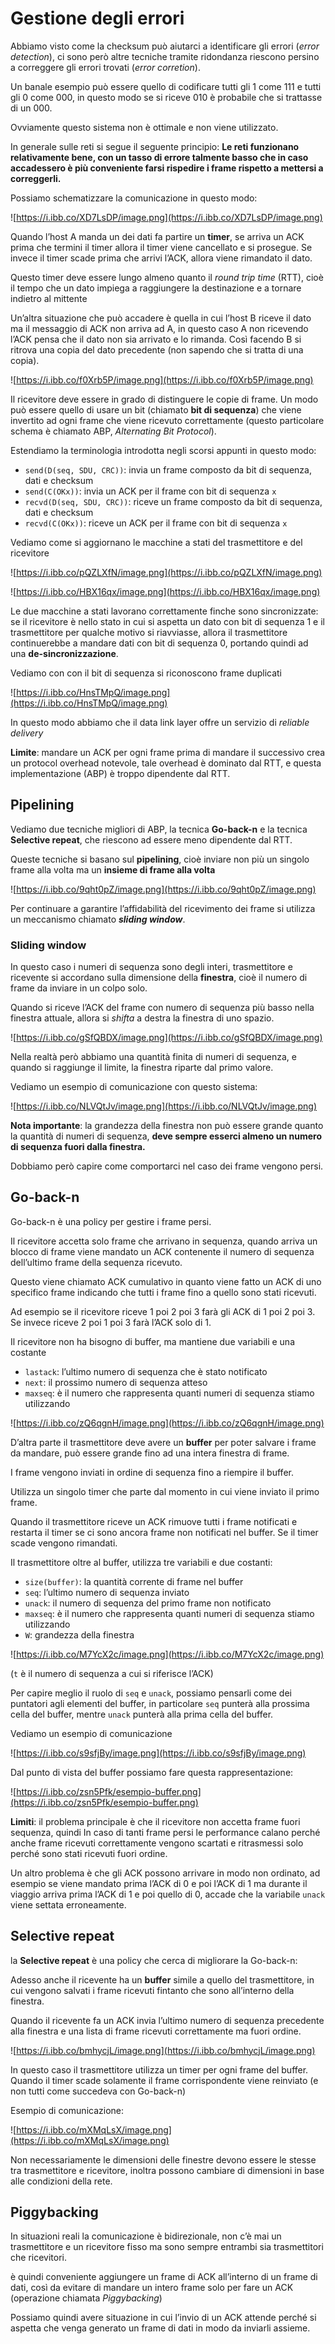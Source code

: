 ﻿# Gestione degli errori

Abbiamo visto come la checksum può aiutarci a identificare gli errori (*error detection*), ci sono però altre tecniche tramite ridondanza riescono persino a correggere gli errori trovati (*error corretion*).

Un banale esempio può essere quello di codificare tutti gli $1$ come $111$ e tutti gli $0$ come $000$, in questo modo se si riceve $010$ è probabile che si trattasse di un $000$.

Ovviamente questo sistema non è ottimale e non viene utilizzato.

In generale sulle reti si segue il seguente principio: **Le reti funzionano relativamente bene, con un tasso di errore talmente basso che in caso accadessero è più conveniente farsi rispedire i frame rispetto a mettersi a correggerli.**

Possiamo schematizzare la comunicazione in questo modo:

![https://i.ibb.co/XD7LsDP/image.png](https://i.ibb.co/XD7LsDP/image.png)

Quando l’host A manda un dei dati fa partire un **timer**, se arriva un ACK prima che termini il timer allora il timer viene cancellato e si prosegue. Se invece il timer scade prima che arrivi l’ACK, allora viene rimandato il dato.

Questo timer deve essere lungo almeno quanto il *round trip time* (RTT), cioè il tempo che un dato impiega a raggiungere la destinazione e a tornare indietro al mittente

Un’altra situazione che può accadere è quella in cui l’host B riceve il dato ma il messaggio di ACK non arriva ad A, in questo caso A non ricevendo l’ACK pensa che il dato non sia arrivato e lo rimanda. Così facendo B si ritrova una copia del dato precedente (non sapendo che si tratta di una copia).

![https://i.ibb.co/f0Xrb5P/image.png](https://i.ibb.co/f0Xrb5P/image.png)

Il ricevitore deve essere in grado di distinguere le copie di frame. Un modo può essere quello di usare un bit (chiamato **bit di sequenza**) che viene invertito ad ogni frame che viene ricevuto correttamente (questo particolare schema è chiamato ABP, *Alternating Bit Protocol*).

Estendiamo la terminologia introdotta negli scorsi appunti in questo modo:

- `send(D(seq, SDU, CRC))`: invia un frame composto da bit di sequenza, dati e checksum
- `send(C(OKx))`: invia un ACK per il frame con bit di sequenza `x`
- `recvd(D(seq, SDU, CRC))`: riceve un frame composto da bit di sequenza, dati e checksum
- `recvd(C(OKx))`: riceve un ACK per il frame con bit di sequenza `x`

Vediamo come si aggiornano le macchine a stati del trasmettitore e del ricevitore

![https://i.ibb.co/pQZLXfN/image.png](https://i.ibb.co/pQZLXfN/image.png)

![https://i.ibb.co/HBX16qx/image.png](https://i.ibb.co/HBX16qx/image.png)

Le due macchine a stati lavorano correttamente finche sono sincronizzate: se il ricevitore è nello stato in cui si aspetta un dato con bit di sequenza $1$ e il trasmettitore per qualche motivo si riavviasse, allora il trasmettitore continuerebbe a mandare dati con bit di sequenza $0$, portando quindi ad una **de-sincronizzazione**.

Vediamo con con il bit di sequenza si riconoscono frame duplicati

![https://i.ibb.co/HnsTMpQ/image.png](https://i.ibb.co/HnsTMpQ/image.png)

In questo modo abbiamo che il data link layer offre un servizio di *reliable delivery*

**Limite**: mandare un ACK per ogni frame prima di mandare il successivo crea un protocol overhead notevole, tale overhead è dominato dal RTT, e questa implementazione (ABP) è troppo dipendente dal RTT.

## Pipelining

Vediamo due tecniche migliori di ABP, la tecnica **Go-back-n** e la tecnica **Selective repeat**, che riescono ad essere meno dipendente dal RTT.

Queste tecniche si basano sul **pipelining**, cioè inviare non più un singolo frame alla volta ma un **insieme di frame alla volta**

![https://i.ibb.co/9qht0pZ/image.png](https://i.ibb.co/9qht0pZ/image.png)

Per continuare a garantire l’affidabilità del ricevimento dei frame si utilizza un meccanismo chiamato ***sliding window***.

### Sliding window

In questo caso i numeri di sequenza sono degli interi, trasmettitore e ricevente si accordano sulla dimensione della **finestra**, cioè il numero di frame da inviare in un colpo solo.

Quando si riceve l’ACK del frame con numero di sequenza più basso nella finestra attuale, allora si *shifta* a destra la finestra di uno spazio.

![https://i.ibb.co/gSfQBDX/image.png](https://i.ibb.co/gSfQBDX/image.png)

Nella realtà però abbiamo una quantità finita di numeri di sequenza, e quando si raggiunge il limite, la finestra riparte dal primo valore.

Vediamo un esempio di comunicazione con questo sistema:

![https://i.ibb.co/NLVQtJv/image.png](https://i.ibb.co/NLVQtJv/image.png)

**Nota importante**: la grandezza della finestra non può essere grande quanto la quantità di numeri di sequenza, **deve sempre esserci almeno un numero di sequenza fuori dalla finestra.**

Dobbiamo però capire come comportarci nel caso dei frame vengono persi.

## Go-back-n

Go-back-n è una policy per gestire i frame persi.

Il ricevitore accetta solo frame che arrivano in sequenza, quando arriva un blocco di frame viene mandato un ACK contenente il numero di sequenza dell’ultimo frame della sequenza ricevuto.

Questo viene chiamato ACK cumulativo in quanto viene fatto un ACK di uno specifico frame indicando che tutti i frame fino a quello sono stati ricevuti.

Ad esempio se il ricevitore riceve $1$ poi $2$ poi $3$ farà gli ACK di $1$ poi $2$ poi $3$. Se invece riceve $2$ poi $1$ poi $3$ farà l’ACK solo di $1$.

Il ricevitore non ha bisogno di buffer, ma mantiene due variabili e una costante

- `lastack`: l’ultimo numero di sequenza che è stato notificato
- `next`: il prossimo numero di sequenza atteso
- `maxseq`: è il numero che rappresenta quanti numeri di sequenza stiamo utilizzando

![https://i.ibb.co/zQ6qgnH/image.png](https://i.ibb.co/zQ6qgnH/image.png)

D’altra parte il trasmettitore deve avere un **buffer** per poter salvare i frame da mandare, può essere grande fino ad una intera finestra di frame.

I frame vengono inviati in ordine di sequenza fino a riempire il buffer.

Utilizza un singolo timer che parte dal momento in cui viene inviato il primo frame.

Quando il trasmettitore riceve un ACK rimuove tutti i frame notificati e restarta il timer se ci sono ancora frame non notificati nel buffer. Se il timer scade vengono rimandati.

Il trasmettitore oltre al buffer, utilizza tre variabili e due costanti:

- `size(buffer)`: la quantità corrente di frame nel buffer
- `seq`: l’ultimo numero di sequenza inviato
- `unack`: il numero di sequenza del primo frame non notificato
- `maxseq`: è il numero che rappresenta quanti numeri di sequenza stiamo utilizzando
- `W`: grandezza della finestra

![https://i.ibb.co/M7YcX2c/image.png](https://i.ibb.co/M7YcX2c/image.png)

(`t` è il numero di sequenza a cui si riferisce l’ACK)

Per capire meglio il ruolo di `seq` e `unack`, possiamo pensarli come dei puntatori agli elementi del buffer, in particolare `seq` punterà alla prossima cella del buffer, mentre `unack` punterà alla prima cella del buffer.

Vediamo un esempio di comunicazione

![https://i.ibb.co/s9sfjBy/image.png](https://i.ibb.co/s9sfjBy/image.png)

Dal punto di vista del buffer possiamo fare questa rappresentazione:

![https://i.ibb.co/zsn5Pfk/esempio-buffer.png](https://i.ibb.co/zsn5Pfk/esempio-buffer.png)

**Limiti**: il problema principale è che il ricevitore non accetta frame fuori sequenza, quindi In caso di tanti frame persi le performance calano perché anche frame ricevuti correttamente vengono scartati e ritrasmessi solo perché sono stati ricevuti fuori ordine.

Un altro problema è che gli ACK possono arrivare in modo non ordinato, ad esempio se viene mandato prima l’ACK di 0 e poi l’ACK di 1 ma durante il viaggio arriva prima l’ACK di 1 e poi quello di 0, accade che la variabile `unack` viene settata erroneamente.

## Selective repeat

la **Selective repeat** è una policy che cerca di migliorare la Go-back-n:

Adesso anche il ricevente ha un **buffer** simile a quello del trasmettitore, in cui vengono salvati i frame ricevuti fintanto che sono all’interno della finestra.

Quando il ricevente fa un ACK invia l’ultimo numero di sequenza precedente alla finestra e una lista di frame ricevuti correttamente ma fuori ordine.

![https://i.ibb.co/bmhycjL/image.png](https://i.ibb.co/bmhycjL/image.png)

In questo caso il trasmettitore utilizza un timer per ogni frame del buffer. Quando il timer scade solamente il frame corrispondente viene reinviato (e non tutti come succedeva con Go-back-n)

Esempio di comunicazione:

![https://i.ibb.co/mXMqLsX/image.png](https://i.ibb.co/mXMqLsX/image.png)

Non necessariamente le dimensioni delle finestre devono essere le stesse tra trasmettitore e ricevitore, inoltra possono cambiare di dimensioni in base alle condizioni della rete.

## Piggybacking

In situazioni reali la comunicazione è bidirezionale, non c’è mai un trasmettitore e un ricevitore fisso ma sono sempre entrambi sia trasmettitori che ricevitori.

è quindi conveniente aggiungere un frame di ACK all’interno di un frame di dati, così da evitare di mandare un intero frame solo per fare un ACK (operazione chiamata *Piggybacking*)

Possiamo quindi avere situazione in cui l’invio di un ACK attende perché si aspetta che venga generato un frame di dati in modo da inviarli assieme.
